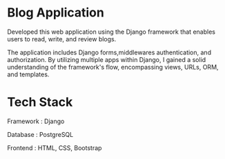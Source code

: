 
# Blog Application

Developed this web application using the Django framework that enables users to read, write, and review blogs.

The application includes Django forms,middlewares authentication, and authorization. By utilizing multiple apps within Django, I gained a solid understanding of the framework's flow, encompassing views, URLs, ORM, and templates.
# Tech Stack
Framework : Django

Database : PostgreSQL

Frontend : HTML, CSS, Bootstrap

